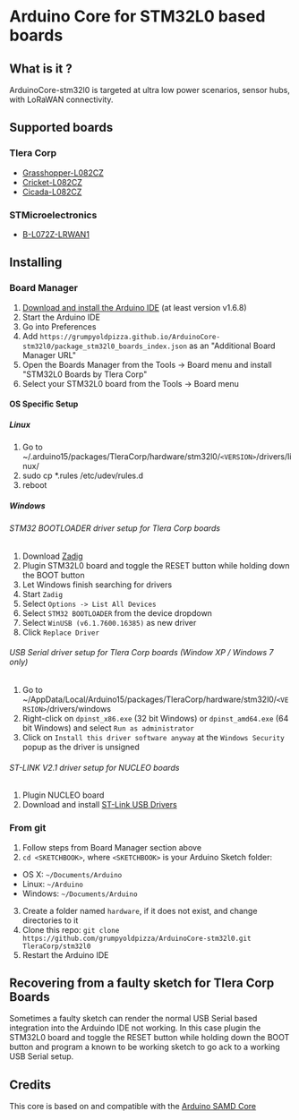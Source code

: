 # Arduino Core for STM32L0 based boards

## What is it ?

ArduinoCore-stm32l0 is targeted at ultra low power scenarios, sensor hubs, with LoRaWAN connectivity.


## Supported boards

### Tlera Corp
 * [Grasshopper-L082CZ](https://www.tindie.com/products/TleraCorp/grasshopper-lora-development-board)
 * [Cricket-L082CZ](https://www.tindie.com/products/TleraCorp/cricket-lorawangnss-asset-tracker)
 * [Cicada-L082CZ](https://www.tindie.com/products/TleraCorp/lorasensortile)

### STMicroelectronics
 * [B-L072Z-LRWAN1](http://www.st.com/en/evaluation-tools/b-l072z-lrwan1.html)


## Installing

### Board Manager

 1. [Download and install the Arduino IDE](https://www.arduino.cc/en/Main/Software) (at least version v1.6.8)
 2. Start the Arduino IDE
 3. Go into Preferences
 4. Add ```https://grumpyoldpizza.github.io/ArduinoCore-stm32l0/package_stm32l0_boards_index.json``` as an "Additional Board Manager URL"
 5. Open the Boards Manager from the Tools -> Board menu and install "STM32L0 Boards by Tlera Corp"
 6. Select your STM32L0 board from the Tools -> Board menu

#### OS Specific Setup

##### Linux

 1. Go to ~/.arduino15/packages/TleraCorp/hardware/stm32l0/```<VERSION>```/drivers/linux/
 2. sudo cp *.rules /etc/udev/rules.d
 3. reboot

#####  Windows

###### STM32 BOOTLOADER driver setup for Tlera Corp boards

 1. Download [Zadig](http://zadig.akeo.ie)
 2. Plugin STM32L0 board and toggle the RESET button while holding down the BOOT button
 3. Let Windows finish searching for drivers
 4. Start ```Zadig```
 5. Select ```Options -> List All Devices```
 6. Select ```STM32 BOOTLOADER``` from the device dropdown
 7. Select ```WinUSB (v6.1.7600.16385)``` as new driver
 8. Click ```Replace Driver```

###### USB Serial driver setup for Tlera Corp boards (Window XP / Windows 7 only)

 1. Go to ~/AppData/Local/Arduino15/packages/TleraCorp/hardware/stm32l0/```<VERSION>```/drivers/windows
 2. Right-click on ```dpinst_x86.exe``` (32 bit Windows) or ```dpinst_amd64.exe``` (64 bit Windows) and select ```Run as administrator```
 3. Click on ```Install this driver software anyway``` at the ```Windows Security``` popup as the driver is unsigned

###### ST-LINK V2.1 driver setup for NUCLEO boards

 1. Plugin NUCLEO board
 2. Download and install [ST-Link USB Drivers](http://www.st.com/en/embedded-software/stsw-link009.html)

### From git

 1. Follow steps from Board Manager section above
 2. ```cd <SKETCHBOOK>```, where ```<SKETCHBOOK>``` is your Arduino Sketch folder:
  * OS X: ```~/Documents/Arduino```
  * Linux: ```~/Arduino```
  * Windows: ```~/Documents/Arduino```
 3. Create a folder named ```hardware```, if it does not exist, and change directories to it
 4. Clone this repo: ```git clone https://github.com/grumpyoldpizza/ArduinoCore-stm32l0.git TleraCorp/stm32l0```
 5. Restart the Arduino IDE

## Recovering from a faulty sketch for Tlera Corp Boards

 Sometimes a faulty sketch can render the normal USB Serial based integration into the Arduindo IDE not working. In this case plugin the STM32L0 board and toggle the RESET button while holding down the BOOT button and program a known to be working sketch to go ack to a working USB Serial setup.

## Credits

This core is based on and compatible with the [Arduino SAMD Core](https://github.com/arduino/ArduinoCore-samd)

